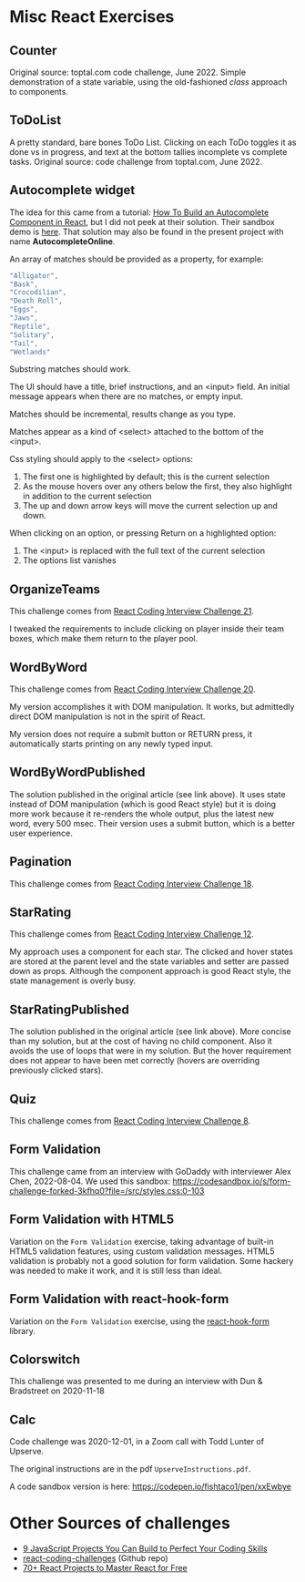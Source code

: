 # Misc React Exercises
## Counter
Original source:  toptal.com code challenge, June 2022.  Simple demonstration 
of a state variable, using the old-fashioned *class* approach to components.
## ToDoList
A pretty standard, bare bones ToDo List.  Clicking on each ToDo toggles
it as done vs in progress, and text at the bottom tallies incomplete
vs complete tasks. Original source:  code challenge from toptal.com, June 2022.

## Autocomplete widget
The idea for this came from a tutorial:  [How To Build an Autocomplete Component in React](https://www.digitalocean.com/community/tutorials/react-react-autocomplete), but I did not 
peek at their solution.  Their sandbox demo is [here](https://codesandbox.io/s/8lyp733pj0).  That solution may also be found
in the present project with name **AutocompleteOnline**.

An array of matches should be provided as a property, for example:
```javascript
"Alligator",
"Bask",
"Crocodilian",
"Death Roll",
"Eggs",
"Jaws",
"Reptile",
"Solitary",
"Tail",
"Wetlands"
```
Substring matches should work.

The UI should have a title, brief instructions, and an &lt;input&gt; field. An initial message appears when there are no matches, or empty input.

Matches should be incremental, results change as you type.

Matches appear as a kind of &lt;select&gt; attached to the bottom of the &lt;input&gt;.

Css styling should apply to the &lt;select&gt; options:

1. The first one is highlighted by default; this is the current selection
2. As the mouse hovers over any others below the first, they also highlight in addition to the current selection
3. The up and down arrow keys will move the current selection up and down.

When clicking on an option, or pressing Return on a highlighted option:
1. The &lt;input&gt; is replaced with the full text of the current selection
2. The options list vanishes


## OrganizeTeams
This challenge comes from [React Coding Interview Challenge 21](https://medium.com/@justin.sherman/react-coding-interview-challenge-21-c4fc68c823a3).

I tweaked the requirements to include clicking on player inside their
team boxes, which make them return to the player pool.

## WordByWord
This challenge comes from [React Coding Interview Challenge 20](https://medium.com/@justin.sherman/react-coding-interview-challenge-20-87d5707ecefe).

My version accomplishes it with DOM manipulation.  It works, but admittedly
direct DOM manipulation is not in the spirit of React.

My version does not require a submit button or RETURN press, it 
automatically starts printing on any newly typed input.

## WordByWordPublished 
The solution published in the original article (see link above).  It
uses state instead of DOM manipulation (which is good React style)
but it is doing more work because it re-renders the whole output,
plus the latest new word, every 500 msec. Their version uses a submit
button, which is a better user experience.

## Pagination 
This challenge comes from [React Coding Interview Challenge 18](https://medium.com/@justin.sherman/react-coding-interview-challenge-18-257bbcb7429a).


## StarRating
This challenge comes from [React Coding Interview Challenge 12](https://medium.com/@justin.sherman/react-coding-interview-challenge-12-b8d7d13c96e6).

My approach uses a <Star> component for each star.  The clicked and hover
states are stored at the parent level and the state variables and setter
are passed down as props.  Although the <Star> component approach is
good React style, the state management is overly busy.  

## StarRatingPublished
The solution published in the original article (see link above). More concise
than my solution, but at the cost of having no <Star> child component.
Also it avoids the use of loops that were in my solution.  But the
hover requirement does not appear to have been met correctly (hovers are
overriding previously clicked stars).

## Quiz 
This challenge comes from [React Coding Interview Challenge 8](https://medium.com/@justin.sherman/react-coding-interview-challenge-8-f852c6d19385).

## Form Validation
This challenge came from an interview with GoDaddy with interviewer Alex Chen, 2022-08-04.  We used this sandbox:
https://codesandbox.io/s/form-challenge-forked-3kfhq0?file=/src/styles.css:0-103

## Form Validation with HTML5
Variation on the `Form Validation` exercise, taking advantage of built-in
HTML5 validation features, using custom validation messages.  HTML5 validation
is probably not a good solution for form validation.  Some hackery
was needed to make it work, and it is still less than ideal.

## Form Validation with react-hook-form
Variation on the `Form Validation` exercise, using the [react-hook-form](https://react-hook-form.com/)
library.  

## Colorswitch
This challenge was presented to me during an interview with Dun & Bradstreet on 2020-11-18

## Calc
Code challenge was 2020-12-01, in a Zoom call with Todd Lunter of Upserve.

The original instructions are in the pdf `UpserveInstructions.pdf`.

A code sandbox version is here:  https://codepen.io/fishtaco1/pen/xxEwbye

# Other Sources of challenges

* [9 JavaScript Projects You Can Build to Perfect Your Coding Skills](https://javascript.plainenglish.io/9-javascript-projects-you-can-build-to-perfect-your-coding-skills-1e8b23e53392)
* [react-coding-challenges](https://github.com/alexgurr/react-coding-challenges/) (Github repo)
* [70+ React Projects to Master React for Free](https://levelup.gitconnected.com/build-70-react-projects-to-master-react-for-free-c612ce031982)
